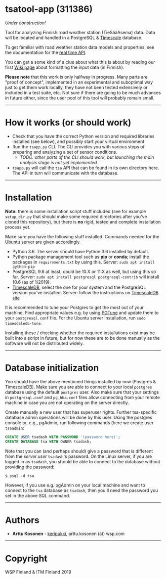 # tsatool-app (311386)

*Under construction!*

Tool for analyzing Finnish road weather station (TieSääAsema) data. Data will be located and handled in a PostgreSQL & [Timescale](https://www.timescale.com/) database.

To get familiar with road weather station data models and properties, see the documentation for the [real time API](https://www.digitraffic.fi/tieliikenne/).

You can get a some kind of a clue about what this is about by reading our first [Wiki page](https://github.com/webbidevaajat/tsatool-app/wiki/Ehtosetin-muotoilu) about formatting the input data (in Finnish).

**Please note** that this work is only halfway in progress. Many parts are "proof of concept", implemented in an experimental and suboptimal way just to get them work locally, they have not been tested extensively or included in a test suite, etc. Not sure if there are going to be much advances in future either, since the user pool of this tool will probably remain small.

---
# How it works (or should work)

- Check that you have the correct Python version and required libraries installed (see below), and possibly start your virtual environment
- Run the `tsapp.py` CLI. The CLI provides you with various steps of preparing and analyzing a set of sensor conditions.
  - *TODO: other parts of the CLI should work, but launching the main analysis stage is not yet implemented*
- `tsapp.py` will call the `tsa` API that can be found in its own directory here. The API in turn will communicate with the database.

---
# Installation

**Note:** there is some installation script stuff included (see for example `setup_dir.py` that should make some required directories after you've cloned this repository), but there is **no** rigid, tested and complete installation process yet.

Make sure you have the following stuff installed. Commands needed for the Ubuntu server are given accordingly.

- Python 3.6. The server should have Python 3.6 installed by default.
- Python package management tool such as **pip** or **conda**; install the packages in `requirements.txt` by using this. Server: `sudo apt install python-pip`
- PostgreSQL 9.6 at least; could be 10.X or 11.X as well, but using this so far. Server: `sudo apt install postgresql postgresql-contrib` will install 10.6 (as of 1/2019).
- [TimescaleDB](https://docs.timescale.com/v1.2/getting-started/installation), select the one for your system and the PostgreSQL version you've installed. Server: follow the instructions on [TimescaleDB site](https://docs.timescale.com/v1.2/getting-started/installation/ubuntu/installation-apt-ubuntu)

It is recommended to tune your Postgres to get the most out of your machine. Find appropriate values e.g. by using [PGTune](https://pgtune.leopard.in.ua/#/) and update them to your `postgresql.conf` file. For the Ubuntu server installation, run `sudo timescaledb-tune`.

Installing these / checking whether the required installations exist may be built into a script in future, but for now these are to be done manually as the software will not be distributed widely.

---
# Database initialization

You should have the above mentioned things installed by now (Postgres & TimescaleDB). Make sure you are able to connect to your local `postgres` database using the default `postgres` user. Also make sure that your settings in `postgresql.conf` and `pg_hba.conf` files allow connecting from your remote machine in case you are not operating on the server directly.

Create manually a new user that has superuser rights. Further tsa-specific database admin operations will be done by this user. Using the postgres console or, e.g., pgAdmin, run following commands (here we create user `tsaadmin`:

```sql
CREATE USER tsadash WITH PASSWORD '(password here)';
CREATE DATABASE tsa WITH OWNER tsadash;
```

Note that you can (and perhaps should) give a password that is different from the *server user* `tsadash`'s password. On the Linux server, if you are logged in as `tsadash`, you should be able to connect to the database without providing the password:

```
$ psql -d tsa
```

However, if you use e.g. pgAdmin on your local machine and want to connect to the `tsa` database as `tsadash`, then you'll need the password you set in the above SQL command.

---
# Authors

- **Arttu Kosonen** - [keripukki](https://github.com/keripukki), arttu.kosonen (ät) wsp.com

---
# Copyright

WSP Finland & ITM Finland 2019
